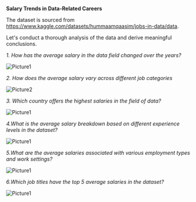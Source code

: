 **Salary Trends in Data-Related Careers**
 
The dataset is sourced from https://www.kaggle.com/datasets/hummaamqaasim/jobs-in-data/data.

Let's conduct a thorough analysis of the data and derive meaningful conclusions.

*1. How has the average salary in the data field changed over the years?*

 
   ![Picture1](https://github.com/Harshitham195/Salary_Trends_in_Data_Related_Careers/assets/144315538/d729f928-3a38-4eaf-be18-5f7d4789846b)

*2. How does the average salary vary across different job categories*

![Picture2](https://github.com/Harshitham195/Salary_Trends_in_Data_Related_Careers/assets/144315538/09aec8cf-883d-441b-8298-f181e6af68ce)

*3. Which country offers the highest salaries in the field of data?*


![Picture1](https://github.com/Harshitham195/Salary_Trends_in_Data_Related_Careers/assets/144315538/08ea94c8-131f-419a-871b-e5ccf1757c75)

*4.What is the average salary breakdown based on different experience levels in the dataset?*

![Picture1](https://github.com/Harshitham195/Salary_Trends_in_Data_Related_Careers/assets/144315538/fa35e58a-685d-4c2c-a4c3-9de992828cf9)

*5.What are the average salaries associated with various employment types and work settings?*

![Picture1](https://github.com/Harshitham195/Salary_Trends_in_Data_Related_Careers/assets/144315538/8a290f9d-dd84-48d2-8411-0789a0d2ed29)

*6.Which job titles have the top 5 average salaries in the dataset?*


![Picture1](https://github.com/Harshitham195/Salary_Trends_in_Data_Related_Careers/assets/144315538/4df146eb-b767-48ee-b30e-0edd42cae43f)
